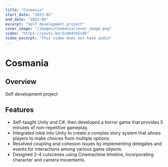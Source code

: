 ```yaml
---
title: "Cosmania"
start_date: "2023-02"
end_date: "2023-05"
excerpt: "Self development project"
cover_image: "/images/Cosmania/cover_image.png"
video: "https://youtu.be/ZcUD4tmIc0k"
video_excerpt: "This video does not have audio"
---
```


# Cosmania

## Overview

Self development project

## Features

- Self-taught Unity and C#, then developed a horror game that provides 5 minutes of non-repetitive gameplay.
- Integrated inkle into Unity to create a complex story system that allows players to make choices from multiple options.
- Resolved coupling and cohesion issues by implementing delegates and events for interactions among various game objects.
- Designed 2-4 cutscenes using Cinemachine timeline, incorporating character and camera movements.
